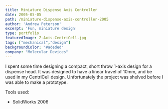 ```yaml
---
title: Miniature Dispense Axis Controller
date: 2005-05-05
path: /miniature-dispense-axis-controller-2005
author: 'Andrew Peterson'
excerpt: 'Fun, miniature design'
type: portfolio
featuredImage: Z-Axis-CentriCell.jpg
tags: ["mechanical","design"]
backgroundColor: "#adeded"
company: "Molecular Devices"
---
```

I spent some time designing a compact, short throw 1-axis design for a dispense head. It was designed to have a linear travel of 10mm, and be used in my CentriCell design. Unfortunately the project was shelved before I was able to make a prototype.

Tools used:

- SolidWorks 2006